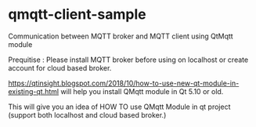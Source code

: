 # qmqtt-client-sample
Communication between MQTT broker and MQTT client using QtMqtt module

Prequitise : Please install MQTT broker before using on localhost or create account for cloud based broker.

https://qtinsight.blogspot.com/2018/10/how-to-use-new-qt-module-in-existing-qt.html will help you install QMqtt module in Qt 5.10 or old.


This will give you an idea of HOW TO use QMqtt Module in qt project (support both localhost and cloud based broker.) 
